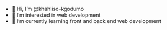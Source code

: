 - 👋 Hi, I’m @khahliso-kgodumo
- 👀 I’m interested in web development
- 🌱 I’m currently learning front and back end web development

<!---
khahliso-kgodumo/khahliso-kgodumo is a ✨ special ✨ repository because its `README.md` (this file) appears on your GitHub profile.
You can click the Preview link to take a look at your changes.
--->
